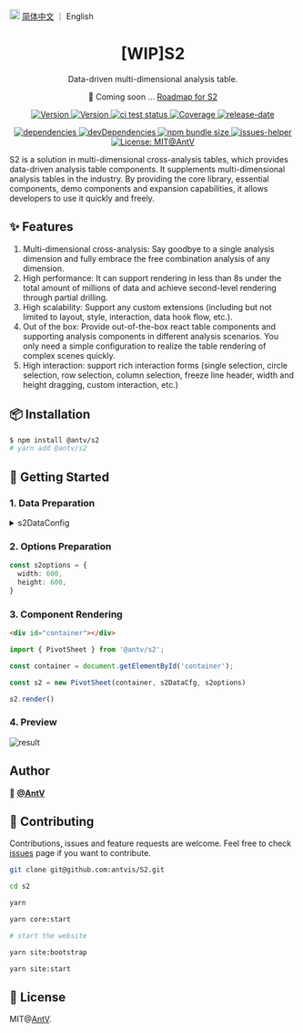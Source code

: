 <img src="https://gw.alipayobjects.com/zos/antfincdn/R8sN%24GNdh6/language.svg" width="18">  [简体中文](./README.md) ｜
English

<h1 align="center">[WIP]S2</h1>

<div align="center">

Data-driven multi-dimensional analysis table.

🚧 Coming soon ... [Roadmap for S2](https://github.com/antvis/S2/discussions/258)

<p>
  <a href="https://www.npmjs.com/package/@antv/s2" target="_blank">
    <img alt="Version" src="https://img.shields.io/npm/v/@antv/s2.svg" alt="version">
  </a>
    <a href="https://www.npmjs.com/package/@antv/s2" target="_blank">
    <img alt="Version" src="https://img.shields.io/npm/v/@antv/s2/beta.svg" alt="version">
  </a>
   <a href="https://github.com/antvis/S2/actions/workflows/test.yml" target="_blank">
    <img src="https://github.com/antvis/S2/actions/workflows/test.yml/badge.svg" alt="ci test status"/>
  </a>
  <a href="https://codecov.io/gh/antvis/S2" target="_blank">
    <img src="https://codecov.io/gh/antvis/S2/branch/master/graph/badge.svg" alt="Coverage"/>
  </a>
  <a href="https://github.com/antvis/S2/releases" target="_blank">
    <img src="https://img.shields.io/github/release-date/antvis/S2" alt="release-date"/>
  </a>
</p>

<p>
  <a href="https://david-dm.org/antvis/s2" target="_blank">
    <img src="https://status.david-dm.org/gh/antvis/S2.svg" alt="dependencies"/>
  </a>
  <a href="https://david-dm.org/antvis/S2?type=dev" title="devDependencies status" target="_blank">
    <img src="https://david-dm.org/antvis/S2/dev-status.svg" alt="devDependencies"/>
  </a>
  <a href="https://www.npmjs.com/package/@antv/s2" target="_blank">
    <img alt="npm bundle size" src="https://img.shields.io/bundlephobia/minzip/@antv/s2?style=flat-square" alt="bundle size"/>
  </a>
  <a href="https://github.com/actions-cool/issues-helper" target="_blank">
    <img src="https://img.shields.io/badge/Issues%20Manage%20By-issues--helper-blueviolet" alt="issues-helper"/>
  </a>
  <a href="#" target="_blank" target="_blank">
    <img alt="License: MIT@AntV" src="https://img.shields.io/badge/License-MIT@AntV-yellow.svg" alt="license"/>
  </a>
</p>

</div>

S2 is a solution in multi-dimensional cross-analysis tables, which provides data-driven analysis table components.
 It supplements multi-dimensional analysis tables in the industry. By providing the core library, essential components,
demo components and expansion capabilities, it allows developers to use it quickly and freely.

<!-- ### 🏠 [Homepage](https://s2.antv.vision) -->

## ✨ Features

1. Multi-dimensional cross-analysis: Say goodbye to a single analysis dimension and fully embrace the free combination analysis of any dimension.
2. High performance: It can support rendering in less than 8s under the total amount of millions of data and achieve second-level rendering through partial drilling.
3. High scalability: Support any custom extensions (including but not limited to layout, style, interaction, data hook flow, etc.).
4. Out of the box: Provide out-of-the-box react table components and supporting analysis components in different analysis scenarios. You only need a simple configuration to realize the table rendering
 of complex scenes quickly.
5. High interaction: support rich interaction forms (single selection, circle selection, row selection, column selection, freeze line header, width and height dragging, custom interaction, etc.)

## 📦 Installation

```bash
$ npm install @antv/s2
# yarn add @antv/s2
```

## 🔨 Getting Started

### 1. Data Preparation

<details>
  <summary> s2DataConfig</summary>

```ts
const s2DataConfig = {
  fields: {
    rows: ['province', 'city'],
    columns: ['type'],
    values: ['price'],
  },
  data: [
     {
      province: '浙江',
      city: '杭州',
      type: '笔',
      price: '1',
    },
    {
      province: '浙江',
      city: '杭州',
      type: '纸张',
      price: '2',
    },
    {
      province: '浙江',
      city: '舟山',
      type: '笔',
      price: '17',
    },
    {
      province: '浙江',
      city: '舟山',
      type: '纸张',
      price: '0.5',
    },
    {
      province: '吉林',
      city: '丹东',
      type: '笔',
      price: '8',
    },
    {
      province: '吉林',
      city: '白山',
      type: '笔',
      price: '9',
    },
    {
      province: '吉林',
      city: '丹东',
      type: ' 纸张',
      price: '3',
    },
    {
      province: '吉林',
      city: '白山',
      type: '纸张',
      price: '1',
    },
  ],
};
```

</details>

### 2.  Options Preparation

```ts
const s2options = {
  width: 600,
  height: 600,
}
```

### 3. Component Rendering

```html
<div id="container"></div>
```

```ts
import { PivotSheet } from '@antv/s2';

const container = document.getElementById('container');

const s2 = new PivotSheet(container, s2DataCfg, s2options)

s2.render()
```

### 4. Preview

![result](https://gw.alipayobjects.com/zos/antfincdn/vCukbtVNvl/616f7ef1-e626-4225-99f8-dc8f6ca630dd.png)

## Author

👤 [**@AntV**](https://github.com/orgs/antvis/people)

## 🤝  Contributing

Contributions, issues and feature requests are welcome.
Feel free to check [issues](https://github.com/antvis/S2/issues) page if you want to contribute.

```bash
git clone git@github.com:antvis/S2.git

cd s2

yarn

yarn core:start

# start the website

yarn site:bootstrap

yarn site:start
```

## 📄 License

MIT@[AntV](https://github.com/antvis).
